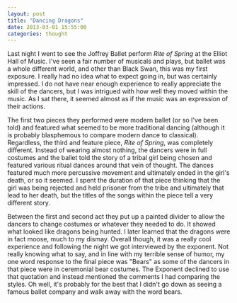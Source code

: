 ```yaml
---
layout: post
title: "Dancing Dragons"
date: 2013-03-01 15:55:00
categories: thought
---
```

Last night I went to see the Joffrey Ballet perform *Rite of Spring* at the Elliot Hall of Music.  I've seen a fair number of musicals and plays, but ballet was a whole different world, and other than Black Swan, this was my first exposure.  I really had no idea what to expect going in, but was certainly impressed.  I do not have near enough experience to really appreciate the skill of the dancers, but I was intrigued with how well they moved within the music.  As I sat there, it seemed almost as if the music was an expression of their actions.

The first two pieces they performed were modern ballet (or so I've been told) and featured what seemed to be more traditional dancing (although it is probably blasphemous to compare modern dance to classical).  Regardless, the third and feature piece, *Rite of Spring*, was completely different. Instead of wearing almost nothing, the dancers were in full costumes and the ballet told the story of a tribal girl being chosen and featured various ritual dances around that vein of thought.  The dances featured much more percussive movement and ultimately ended in the girl's death, or so it seemed.  I spent the duration of that piece thinking that the girl was being rejected and held prisoner from the tribe and ultimately that lead to her death, but the titles of the songs within the piece tell a very different story.

Between the first and second act they put up a painted divider to allow the dancers to change costumes or whatever they needed to do.  It showed what looked like dragons being hunted.  I later learned that the dragons were in fact moose, much to my dismay.  Overall though, it was a really cool experience and following the night we got interviewed by the exponent.  Not really knowing what to say, and in line with my terrible sense of humor, my one word response to the final piece was "Bears" as some of the dancers in that piece were in ceremonial bear costumes. The Exponent declined to use that quotation and instead mentioned the comments I had comparing the styles.  Oh well, it's probably for the best that I didn't go down as seeing a famous ballet company and walk away with the word bears.
